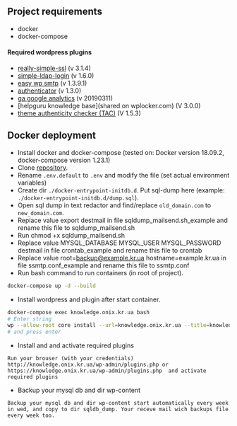 ## Project requirements

* docker
* docker-compose

#### Required wordpress plugins
 - [really-simple-ssl](https://wordpress.org/plugins/really-simple-ssl/) (v 3.1.4)
 - [simple-ldap-login](https://wordpress.org/plugins/simple-ldap-login/) (v 1.6.0)
 - [easy wp smtp](https://wordpress.org/plugins/easy-wp-smtp/) (v 1.3.9.1)
 - [authenticator](https://wordpress.org/plugins/authenticator/) (v 1.3.0)
 - [ga google analytics](https://wordpress.org/plugins/ga-google-analytics/) (v 20190311)
 - [helpguru knowledge base](shared on wplocker.com) (V 3.0.0)
 - [theme authenticity checker (TAC)](https://wordpress.org/plugins/tac/) (V 1.5.3)
## Docker deployment

- Install docker and docker-compose (tested on: Docker version 18.09.2, docker-compose version 1.23.1)
- Clone [repository](https://bitbucket.org/onix-systems/knowledge.onix.kr.ua).
- Rename `.env.default` to `.env` and modify the file (set actual environment variables)
- Create dir `./docker-entrypoint-initdb.d`. Put sql-dump here (example: `./docker-entrypoint-initdb.d/dump.sql`).
- Open sql dump in text redactor and find/replace `old_domain.com` to `new_domain.com`.
- Replace value export destmail in file sqldump_mailsend.sh_example and rename this file to sqldump_mailsend.sh
- Run chmod +x sqldump_mailsend.sh
- Replace value MYSQL_DATABASE MYSQL_USER MYSQL_PASSWORD destmail in file crontab_example and rename this file to crontab
- Replace value root=backup@example.kr.ua hostname=example.kr.ua in file ssmtp.conf_example and rename this file to ssmtp.conf
- Run bash command to run containers (in root of project).
```bash
docker-compose up -d --build
```
- Install wordpress and plugin after start container.
```bash
docker-compose exec knowledge.onix.kr.ua bash
# Enter string
wp --allow-root core install --url=knowledge.onix.kr.ua --title=knowledge --admin_user=EXAMPLE --admin_password=EXAMPLE --admin_email=EXAMPLE@onix-systems.com
# and press enter

```
- Install and and activate required plugins
```
Run your brouser (with your credentials) http://knowledge.onix.kr.ua/wp-admin/plugins.php or https://knowledge.onix.kr.ua/wp-admin/plugins.php  and activate required plugins
```
- Backup your mysql db and dir wp-content 
```
Backup your mysql db and dir wp-content start automatically every week in wed, and copy to dir sqldb_dump. Your receve mail wich backups file every week too.
```

